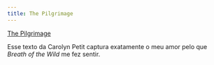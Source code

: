 ```yaml
---
title: The Pilgrimage
---
```

[The Pilgrimage](https://carolynpetit.tumblr.com/post/159667040565/the-pilgrimage-a-breath-of-the-wild-post)  

Esse texto da Carolyn Petit captura exatamente o meu amor pelo que _Breath of the Wild_ me fez sentir.

